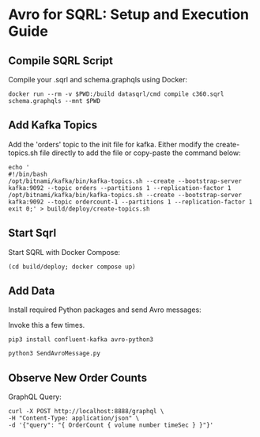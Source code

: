 # Avro for SQRL: Setup and Execution Guide

## Compile SQRL Script
Compile your .sqrl and schema.graphqls using Docker:
```shell
docker run --rm -v $PWD:/build datasqrl/cmd compile c360.sqrl schema.graphqls --mnt $PWD
```

## Add Kafka Topics
Add the 'orders' topic to the init file for kafka. Either modify the create-topics.sh file directly to add the file or copy-paste the command below:

```shell
echo '
#!/bin/bash
/opt/bitnami/kafka/bin/kafka-topics.sh --create --bootstrap-server kafka:9092 --topic orders --partitions 1 --replication-factor 1
/opt/bitnami/kafka/bin/kafka-topics.sh --create --bootstrap-server kafka:9092 --topic ordercount-1 --partitions 1 --replication-factor 1
exit 0;' > build/deploy/create-topics.sh
```

## Start Sqrl
Start SQRL with Docker Compose:
```shell
(cd build/deploy; docker compose up)
```

## Add Data
Install required Python packages and send Avro messages:

Invoke this a few times.
```
pip3 install confluent-kafka avro-python3

python3 SendAvroMessage.py
```

## Observe New Order Counts

GraphQL Query:
```shell
curl -X POST http://localhost:8888/graphql \
-H "Content-Type: application/json" \
-d '{"query": "{ OrderCount { volume number timeSec } }"}'
```
